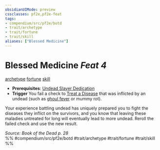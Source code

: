 ```yaml
---
obsidianUIMode: preview
cssclasses: pf2e,pf2e-feat
tags:
- compendium/src/pf2e/botd
- trait/archetype
- trait/fortune
- trait/skill
aliases: ["Blessed Medicine"]
---
```

# Blessed Medicine  *Feat 4*  
[archetype](rules/traits/archetype.md "Archetype Feat Trait")  [fortune](rules/traits/fortune.md "Fortune Effect Trait")  [skill](rules/traits/skill.md "Skill Feat Trait")  

- **Prerequisites**: [Undead Slayer Dedication](compendium/feats/undead-slayer-dedication-botd.md)
- **Trigger** You fail a check to [Treat a Disease](rules/actions/treat-disease.md) that was inflicted by an undead (such as [ghoul fever](compendium/gm/afflictions/ghoul-fever-b1.md) or mummy rot).

Your experience battling undead has uniquely prepared you to fight the diseases they inflict on the survivors, and you know that leaving these maladies untreated for long will eventually lead to more undead. Reroll the failed check and use the new result.

*Source: Book of the Dead p. 28*  
%% #compendium/src/pf2e/botd #trait/archetype #trait/fortune #trait/skill %%